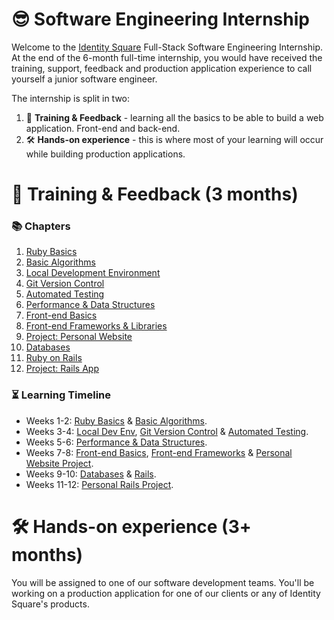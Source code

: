 # 😎 Software Engineering Internship
Welcome to the [Identity Square](https://identitysquare.ie) Full-Stack Software Engineering Internship. At the end of the 6-month full-time internship, you would have received the training, support, feedback and production application experience to call yourself a junior software engineer.

The internship is split in two:
1. 🥸 **Training & Feedback** - learning all the basics to be able to build a web application. Front-end and back-end.
2. 🛠 **Hands-on experience** - this is where most of your learning will occur while building production applications.

# 🥸 Training & Feedback (3 months)

### 📚 Chapters
1. [Ruby Basics](01_Lessons/01_ruby_basics.md)
2. [Basic Algorithms](01_Lessons/02_basic_algorithms.md)
3. [Local Development Environment](01_Lessons/03_local_dev_env.md)
4. [Git Version Control](01_Lessons/04_git_version_control.md)
5. [Automated Testing](01_Lessons/05_automated_testing.md)
6. [Performance & Data Structures](01_Lessons/06_performance_and_data_structures.md)
7. [Front-end Basics](01_Lessons/07_frontend_basics.md)
8. [Front-end Frameworks & Libraries](01_Lessons/08_frontend_frameworks.md)
9. [Project: Personal Website](01_Lessons/09_project_personal_website.md)
10. [Databases](01_Lessons/10_databases.md)
11. [Ruby on Rails](01_Lessons/11_rails.md)
12. [Project: Rails App](01_Lessons/12_project_rails_app.md)


### ⏳ Learning Timeline
* Weeks 1-2: [Ruby Basics](01_Lessons/01_ruby_basics.md) & [Basic Algorithms](01_Lessons/02_basic_algorithms.md).
* Weeks 3-4: [Local Dev Env](01_Lessons/03_local_dev_env.md), [Git Version Control](01_Lessons/04_git_version_control.md) & [Automated Testing](01_Lessons/05_automated_testing.md).
* Weeks 5-6: [Performance & Data Structures](01_Lessons/06_performance_and_data_structures.md).
* Weeks 7-8: [Front-end Basics](01_Lessons/07_frontend_basics.md), [Front-end Frameworks](01_Lessons/08_frontend_frameworks.md) & [Personal Website Project](01_Lessons/09_project_personal_website.md).
* Weeks 9-10: [Databases](01_Lessons/10_databases.md) & [Rails](01_Lessons/11_rails.md).
* Weeks 11-12: [Personal Rails Project](01_Lessons/12_project_rails_app.md).

# 🛠 Hands-on experience (3+ months)
You will be assigned to one of our software development teams. You'll be working on a production application for one of our clients or any of Identity Square's products.
